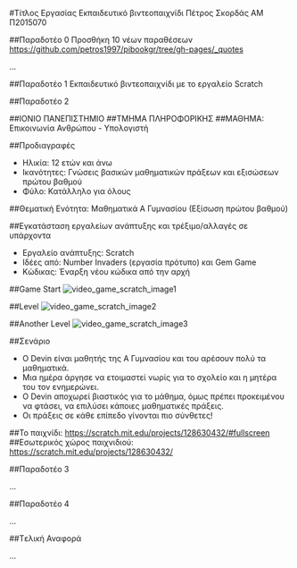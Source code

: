#Τίτλος Εργασίας Εκπαιδευτικό βιντεοπαιχνίδι
Πέτρος Σκορδάς
ΑΜ Π2015070

##Παραδοτέο 0
Προσθήκη 10 νέων παραθέσεων https://github.com/petros1997/pibookgr/tree/gh-pages/_quotes


...

##Παραδοτέο 1
Εκπαιδευτικό βιντεοπαιχνίδι με το εργαλείο Scratch


##Παραδοτέο 2

##ΙΟΝΙΟ ΠΑΝΕΠΙΣΤΗΜΙΟ
##ΤΜΗΜΑ ΠΛΗΡΟΦΟΡΙΚΗΣ
##ΜΑΘΗΜΑ: Επικοινωνία Ανθρώπου - Υπολογιστή


##Προδιαγραφές

* Ηλικία: 12 ετών και άνω
* Ικανότητες: Γνώσεις βασικών μαθηματικών πράξεων και εξισώσεων πρώτου βαθμού
* Φύλο: Κατάλληλο για όλους

##Θεματική Ενότητα: Μαθηματικά Α Γυμνασίου (Εξίσωση πρώτου βαθμού)

##Εγκατάσταση εργαλείων ανάπτυξης και τρέξιμο/αλλαγές σε υπάρχοντα
	
*	Εργαλείο ανάπτυξης: Scratch
*	Ιδέες από: Number Invaders (εργασία πρότυπο) και Gem Game
*	Κώδικας: Έναρξη νέου κώδικα από την αρχή

##Game Start
![video_game_scratch_image1](https://cloud.githubusercontent.com/assets/22654144/20073107/8ea7433e-a533-11e6-8842-945efd302913.png)


##Level
![video_game_scratch_image2](https://cloud.githubusercontent.com/assets/22654144/20073593/82d3f974-a535-11e6-8f4c-6c20eff0a115.png)


##Another Level
![video_game_scratch_image3](https://cloud.githubusercontent.com/assets/22654144/20073631/a4cd47e2-a535-11e6-8804-9c342a3105f0.png)


##Σενάριο
	
*	Ο Devin είναι μαθητής της Α Γυμνασίου και του αρέσουν πολύ τα μαθηματικά.
*	Μια ημέρα άργησε να ετοιμαστεί νωρίς για το σχολείο και η μητέρα του τον ενημερώνει.
*	Ο Devin αποχωρεί βιαστικός για το μάθημα, όμως πρέπει προκειμένου να φτάσει, να επιλύσει κάποιες μαθηματικές πράξεις.
*	Οι πράξεις σε κάθε επίπεδο γίνονται πιο σύνθετες!

##Το παιχνίδι: https://scratch.mit.edu/projects/128630432/#fullscreen
##Εσωτερικός χώρος παιχνιδιού: https://scratch.mit.edu/projects/128630432/


##Παραδοτέο 3

...

##Παραδοτέο 4

...

##Tελική Αναφορά

...
